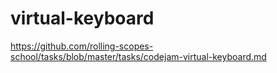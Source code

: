 # virtual-keyboard
https://github.com/rolling-scopes-school/tasks/blob/master/tasks/codejam-virtual-keyboard.md
